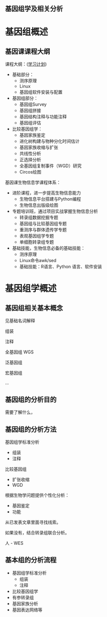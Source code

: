 基因组学及相关分析
---

# 基因组概述
## 基因课课程大纲
课程大纲：([学习计划](https://app.yinxiang.com/fx/7af13d6b-da65-4523-958d-3245b89c6328))

- 基础部分：
  - 测序原理
  - Linux
  - 基因组软件安装与配置
- 基因组部分：
  - 基因组Survey
  - 基因组拼接
  - 基因结构注释与功能注释
  - 基因组评估
- 比较基因组学：
  - 基因家族鉴定
  - 进化树构建与物种分化时间估计
  - 基因家族收缩与扩张
  - 共线性分析
  - 正选择分析
  - 全基因组复制事件（WGD）研究
  - Circos绘图


基因课生物信息学课程体系：
- 进阶课程，进一步提高生物信息能力
  - 生物信息平台搭建与Python编程
  - 生物信息出版级绘图
- 专题培训班，通过项目实战掌握生物信息分析
  - 转录组数据挖掘专题
  - 基因组与比较基因组专题
  - 重测序与群体遗传学专题
  - 表观基因组学专题
  - 单细胞转录组专题
- 基础技能，生物信息必备的基础技能：
  - 测序原理
  - Linux命令awk/sed
  - 基础技能：R语言、Python 语言、软件安装


# 基因组学概述
## 基因组相关基本概念

见基础名词解释

组装

注释

全基因组 WGS

泛基因组

宏基因组

...

## 基因组的分析目的

需要了解什么，

## 基因组的分析方法

基因组学标准分析
- 组装
- 注释

比较基因组
- 扩张收缩
- WGD

根据生物学问题提供个性化分析：
- 基因鉴定
- 功能

从已发表文章里面寻找线索。

如果没有，结合转录组联合分析。

人 - WES

## 基本组的分析流程

- 基因组学标准分析
  - 组装
  - 注释
- 比较基因组学
- 有参转录组
- 基因家族分析
- 基因表达网络等

